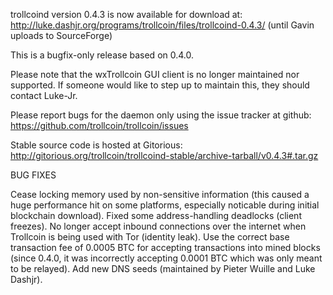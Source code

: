 trollcoind version 0.4.3 is now available for download at:
http://luke.dashjr.org/programs/trollcoin/files/trollcoind-0.4.3/ (until Gavin uploads to SourceForge)

This is a bugfix-only release based on 0.4.0.

Please note that the wxTrollcoin GUI client is no longer maintained nor supported. If someone would like to step up to maintain this, they should contact Luke-Jr.

Please report bugs for the daemon only using the issue tracker at github:
https://github.com/trollcoin/trollcoin/issues

Stable source code is hosted at Gitorious:
http://gitorious.org/trollcoin/trollcoind-stable/archive-tarball/v0.4.3#.tar.gz

BUG FIXES

Cease locking memory used by non-sensitive information (this caused a huge performance hit on some platforms, especially noticable during initial blockchain download).
Fixed some address-handling deadlocks (client freezes).
No longer accept inbound connections over the internet when Trollcoin is being used with Tor (identity leak).
Use the correct base transaction fee of 0.0005 BTC for accepting transactions into mined blocks (since 0.4.0, it was incorrectly accepting 0.0001 BTC which was only meant to be relayed).
Add new DNS seeds (maintained by Pieter Wuille and Luke Dashjr).

